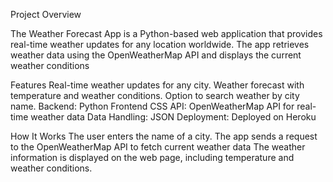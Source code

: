 Project Overview

The Weather Forecast App is a Python-based web application that provides real-time weather updates for any location worldwide. The app retrieves weather data using the OpenWeatherMap API and displays the current weather conditions

Features
Real-time weather updates for any city.
Weather forecast with temperature and weather conditions.
Option to search weather by city name.
Backend: Python
Frontend CSS
API: OpenWeatherMap API for real-time weather data
Data Handling: JSON
Deployment: Deployed on Heroku

How It Works
The user enters the name of a city.
The app sends a request to the OpenWeatherMap API to fetch current weather data
The weather information is displayed on the web page, including temperature and weather conditions.
